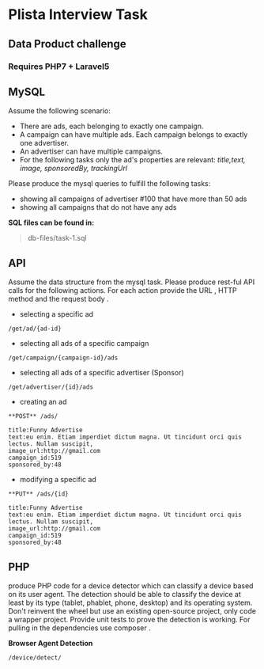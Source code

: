 # Plista Interview Task

## Data Product challenge

### Requires PHP7 + Laravel5

## MySQL

Assume the following scenario: 

- There are ads, each belonging to exactly one campaign. 
- A campaign can have multiple ads. Each campaign belongs to exactly one advertiser. 
- An advertiser can have multiple campaigns. 
- For the following tasks only the ad's properties are relevant: *title,text, image, sponsoredBy, trackingUrl*


Please produce the mysql queries to fulfill the following tasks:
- showing all campaigns of advertiser #100 that have more than 50 ads
- showing all campaigns that do not have any ads 

**SQL files can be found in:**
> db-files/task-1.sql

## API

Assume the data structure from the mysql task. Please produce rest-ful API calls for the following actions. For each action provide the URL , HTTP method and the request body .

- selecting a specific ad
```
/get/ad/{ad-id}
```
- selecting all ads of a specific campaign
```
/get/campaign/{campaign-id}/ads
```
- selecting all ads of a specific advertiser (Sponsor)
```
/get/advertiser/{id}/ads
```
- creating an ad 
```
**POST** /ads/

title:Funny Advertise
text:eu enim. Etiam imperdiet dictum magna. Ut tincidunt orci quis lectus. Nullam suscipit, 
image_url:http://gmail.com
campaign_id:519
sponsored_by:48

```
- modifying a specific ad

```
**PUT** /ads/{id}

title:Funny Advertise
text:eu enim. Etiam imperdiet dictum magna. Ut tincidunt orci quis lectus. Nullam suscipit, 
image_url:http://gmail.com
campaign_id:519
sponsored_by:48

```


## PHP

produce PHP code for a device detector which can classify a device based on its user agent. The detection should be able to classify the device
at least by its type (tablet, phablet, phone, desktop) and its operating system. Don't reinvent the wheel but use an existing open-source project,
only code a wrapper project. Provide unit tests to prove the detection is working. For pulling in the dependencies use composer .

**Browser Agent Detection**
```
/device/detect/
```